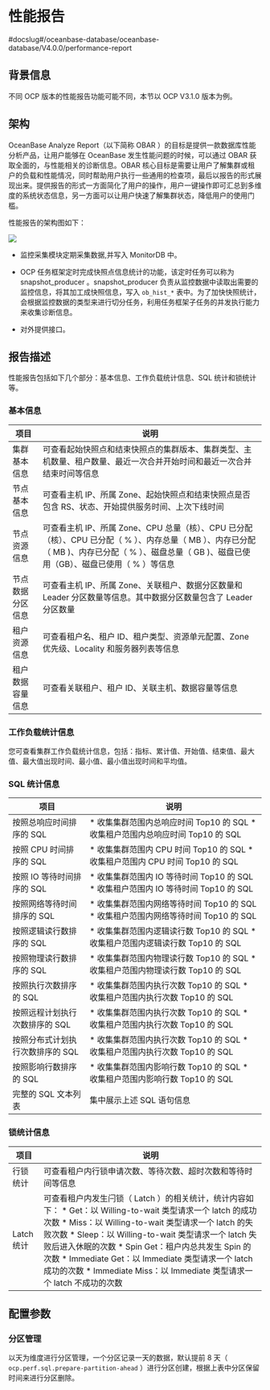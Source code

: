 性能报告 
=========================
#docslug#/oceanbase-database/oceanbase-database/V4.0.0/performance-report


背景信息 
-------------------------

不同 OCP 版本的性能报告功能可能不同，本节以 OCP V3.1.0 版本为例。

架构 
-----------------------

OceanBase Analyze Report（以下简称 OBAR ）的目标是提供一款数据库性能分析产品，让用户能够在 OceanBase 发生性能问题的时候，可以通过 OBAR 获取全面的，与性能相关的诊断信息。OBAR 核心目标是需要让用户了解集群或租户的负载和性能情况，同时帮助用户执行一些通用的检查项，最后以报告的形式展现出来。提供报告的形式一方面简化了用户的操作，用户一键操作即可汇总到多维度的系统状态信息，另一方面可以让用户快速了解集群状态，降低用户的使用门槛。

性能报告的架构图如下：

![](https://intranetproxy.alipay.com/skylark/lark/0/2021/png/27456340/1636609481448-f377e76b-7242-44cc-8712-c3728a679320.png)

* 监控采集模块定期采集数据,并写入 MonitorDB 中。

  

* OCP 任务框架定时完成快照点信息统计的功能，该定时任务可以称为 snapshot_producer 。snapshot_producer 负责从监控数据中读取出需要的监控信息，将其加工成快照信息，写入 `ob_hist_*` 表中。为了加快快照统计，会根据监控数据的类型来进行切分任务，利用任务框架子任务的并发执行能力来收集诊断信息。

  

* 对外提供接口。

  




报告描述 
-------------------------

性能报告包括如下几个部分：基本信息、工作负载统计信息、SQL 统计和锁统计等。

### 基本信息 



|    项目    |                                                           说明                                                            |
|----------|-------------------------------------------------------------------------------------------------------------------------|
| 集群基本信息   | 可查看起始快照点和结束快照点的集群版本、集群类型、主机数量、租户数量、最近一次合并开始时间和最近一次合并结束时间等信息                                                             |
| 节点基本信息   | 可查看主机 IP、所属 Zone、起始快照点和结束快照点是否包含 RS、状态、开始提供服务时间、上次下线时间                                                                  |
| 节点资源信息   | 可查看主机 IP、所属 Zone、CPU 总量（核）、CPU 已分配（核）、CPU 已分配（ % ）、内存总量（ MB ）、内存已分配（ MB )、内存已分配（ % ）、磁盘总量（ GB )、磁盘已使用（GB）、磁盘已使用（ % ）等信息 |
| 节点数据分区信息 | 可查看主机 IP、所属 Zone、关联租户、数据分区数量和 Leader 分区数量等信息。其中数据分区数量包含了 Leader 分区数量                                                    |
| 租户资源信息   | 可查看租户名、租户 ID、租户类型、资源单元配置、Zone 优先级、Locality 和服务器列表等信息                                                                    |
| 租户数据容量信息 | 可查看关联租户、租户 ID、关联主机、数据容量等信息                                                                                              |



### 工作负载统计信息 

您可查看集群工作负载统计信息，包括：指标、累计值、开始值、结束值、最大值、最大值出现时间、最小值、最小值出现时间和平均值。

### SQL 统计信息 



|         项目         |                                                                         说明                                                                          |
|--------------------|-----------------------------------------------------------------------------------------------------------------------------------------------------|
| 按照总响应时间排序的 SQL     | * 收集集群范围内总响应时间 Top10 的 SQL   * 收集租户范围内总响应时间 Top10 的 SQL          |
| 按照 CPU 时间排序的 SQL   | * 收集集群范围内 CPU 时间 Top10 的 SQL   * 收集租户范围内 CPU 时间 Top10 的 SQL      |
| 按照 IO 等待时间排序的 SQL  | * 收集集群范围内 IO 等待时间 Top10 的 SQL   * 收集租户范围内 IO 等待时间 Top10 的 SQL    |
| 按照网络等待时间排序的 SQL    | * 收集集群范围内网络等待时间 Top10 的 SQL   * 收集租户范围内网络等待时间 Top10 的 SQL        |
| 按照逻辑读行数排序的 SQL     | * 收集集群范围内逻辑读行数 Top10 的 SQL   * 收集租户范围内逻辑读行数 Top10 的 SQL          |
| 按照物理读行数排序的 SQL     | * 收集集群范围内物理读行数 Top10 的 SQL   * 收集租户范围内物理读行数 Top10 的 SQL          |
| 按照执行次数排序的 SQL      | * 收集集群范围内执行次数 Top10 的 SQL   * 收集租户范围内执行次数 Top10 的 SQL            |
| 按照远程计划执行次数排序的 SQL  | * 收集集群范围内执行次数 Top10 的 SQL   * 收集租户范围内执行次数 Top10 的 SQL            |
| 按照分布式计划执行次数排序的 SQL | * 收集集群范围内执行次数 Top10 的 SQL   * 收集租户范围内执行次数 Top10 的 SQL            |
| 按照影响行数排序的 SQL      | * 收集集群范围内影响行数 Top10 的 SQL   * 收集租户范围内影响行数 Top10 的 SQL            |
| 完整的 SQL 文本列表       | 集中展示上述 SQL 语句信息                                                                                                                                     |



### 锁统计信息 



|    项目    |                                                                                                                                                                                                                                                                            说明                                                                                                                                                                                                                                                                             |
|----------|-----------------------------------------------------------------------------------------------------------------------------------------------------------------------------------------------------------------------------------------------------------------------------------------------------------------------------------------------------------------------------------------------------------------------------------------------------------------------------------------------------------------------------------------------------------|
| 行锁统计     | 可查看租户内行锁申请次数、等待次数、超时次数和等待时间等信息                                                                                                                                                                                                                                                                                                                                                                                                                                                                                                                            |
| Latch 统计 | 可查看租户内发生闩锁（ Latch ）的相关统计，统计内容如下： * Get：以 Willing-to-wait 类型请求一个 latch 的成功次数   * Miss：以 Willing-to-wait 类型请求一个 latch 的失败次数   * Sleep：以 Willing-to-wait 类型请求一个 latch 失败后进入休眠的次数   * Spin Get：租户内总共发生 Spin 的次数   * Immediate Get：以 Immediate 类型请求一个 latch 成功的次数   * Immediate Miss：以 Immediate 类型请求一个 latch 不成功的次数    |



配置参数 
-------------------------

### 分区管理 

以天为维度进行分区管理，一个分区记录一天的数据，默认提前 8 天（ `ocp.perf.sql.prepare-partition-ahead` ）进行分区创建，根据上表中分区保留时间来进行分区删除。
